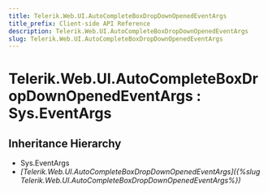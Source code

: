 ```yaml
---
title: Telerik.Web.UI.AutoCompleteBoxDropDownOpenedEventArgs
title_prefix: Client-side API Reference
description: Telerik.Web.UI.AutoCompleteBoxDropDownOpenedEventArgs
slug: Telerik.Web.UI.AutoCompleteBoxDropDownOpenedEventArgs
---
```


# Telerik.Web.UI.AutoCompleteBoxDropDownOpenedEventArgs : Sys.EventArgs

## Inheritance Hierarchy

* Sys.EventArgs
* *[Telerik.Web.UI.AutoCompleteBoxDropDownOpenedEventArgs]({%slug Telerik.Web.UI.AutoCompleteBoxDropDownOpenedEventArgs%})*

